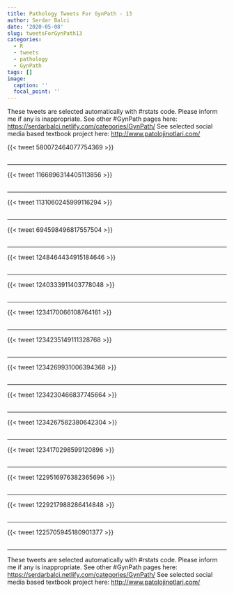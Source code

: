 ```yaml
---
title: Pathology Tweets For GynPath - 13
author: Serdar Balci
date: '2020-05-08'
slug: tweetsForGynPath13
categories:
  - R
  - tweets
  - pathology
  - GynPath
tags: []
image:
  caption: ''
  focal_point: ''
---
```



These tweets are selected automatically with #rstats code. Please inform me if any is inappropriate.
See other #GynPath pages here: https://serdarbalci.netlify.com/categories/GynPath/ 
See selected social media based textbook project here: http://www.patolojinotlari.com/

{{< tweet 580072464077754369 >}}
<br>
<br>
<hr>
{{< tweet 1166896314405113856 >}}
<br>
<br>
<hr>
{{< tweet 1131060245999116294 >}}
<br>
<br>
<hr>
{{< tweet 694598496817557504 >}}
<br>
<br>
<hr>
{{< tweet 1248464434915184646 >}}
<br>
<br>
<hr>
{{< tweet 1240333911403778048 >}}
<br>
<br>
<hr>
{{< tweet 1234170066108764161 >}}
<br>
<br>
<hr>
{{< tweet 1234235149111328768 >}}
<br>
<br>
<hr>
{{< tweet 1234269931006394368 >}}
<br>
<br>
<hr>
{{< tweet 1234230466837745664 >}}
<br>
<br>
<hr>
{{< tweet 1234267582380642304 >}}
<br>
<br>
<hr>
{{< tweet 1234170298599120896 >}}
<br>
<br>
<hr>
{{< tweet 1229516976382365696 >}}
<br>
<br>
<hr>
{{< tweet 1229217988286414848 >}}
<br>
<br>
<hr>
{{< tweet 1225705945180901377 >}}
<br>
<br>
<hr>


These tweets are selected automatically with #rstats code. Please inform me if any is inappropriate.
See other #GynPath pages here: https://serdarbalci.netlify.com/categories/GynPath/ 
See selected social media based textbook project here: http://www.patolojinotlari.com/
